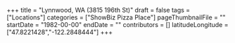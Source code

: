 +++
title = "Lynnwood, WA (3815 196th St)"
draft = false
tags = ["Locations"]
categories = ["ShowBiz Pizza Place"]
pageThumbnailFile = ""
startDate = "1982-00-00"
endDate = ""
contributors = []
latitudeLongitude = ["47.8221428","-122.2848444"]
+++
